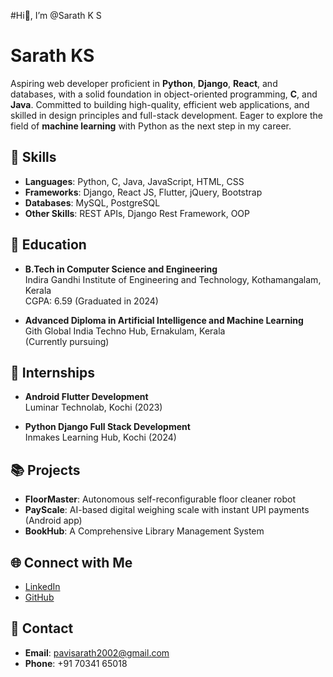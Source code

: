 #Hi👋, I’m @Sarath K S
# Sarath KS

Aspiring web developer proficient in **Python**, **Django**, **React**, and databases, with a solid foundation in object-oriented programming, **C**, and **Java**. Committed to building high-quality, efficient web applications, and skilled in design principles and full-stack development. Eager to explore the field of **machine learning** with Python as the next step in my career.

## 🚀 Skills
- **Languages**: Python, C, Java, JavaScript, HTML, CSS
- **Frameworks**: Django, React JS, Flutter, jQuery, Bootstrap
- **Databases**: MySQL, PostgreSQL
- **Other Skills**: REST APIs, Django Rest Framework, OOP

## 🏫 Education
- **B.Tech in Computer Science and Engineering**  
  Indira Gandhi Institute of Engineering and Technology, Kothamangalam, Kerala  
  CGPA: 6.59 (Graduated in 2024)
  
- **Advanced Diploma in Artificial Intelligence and Machine Learning**  
  Gith Global India Techno Hub, Ernakulam, Kerala  
  (Currently pursuing)

## 💼 Internships
- **Android Flutter Development**  
  Luminar Technolab, Kochi (2023)
  
- **Python Django Full Stack Development**  
  Inmakes Learning Hub, Kochi (2024)

## 📚 Projects
- **FloorMaster**: Autonomous self-reconfigurable floor cleaner robot
- **PayScale**: AI-based digital weighing scale with instant UPI payments (Android app)
- **BookHub**: A Comprehensive Library Management System

## 🌐 Connect with Me
- [LinkedIn](https://www.linkedin.com/in/sarath-k-s-55691926a)
- [GitHub](https://github.com/Sarath-128)

## 📧 Contact
- **Email**: pavisarath2002@gmail.com
- **Phone**: +91 70341 65018




<!---
Sarath-128/Sarath-128 is a ✨ special ✨ repository because its `README.md` (this file) appears on your GitHub profile.
You can click the Preview link to take a look at your changes.
--->
